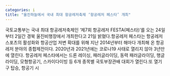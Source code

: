 ```yaml
---
categories: i
title: "울진하늘에서 국내 최대 항공레저축제 ‘항공레저 페스타’ 개최"
---
```

국토교통부는 국내 최대 항공레저축제인 ‘제7회 항공레저 FESTA(페스타)’를 오는 24일부터 2일간 경북 울진비행장에서 개최한다고 21일 밝혔다.항공레저 페스타는 항공레저스포츠의 활성화와 항공산업 저변 확대를 위해 지난 2014년부터 해마다 개최해 온 항공레저 분야의 종합제전이다. 2020년과 2021년에는 코로나19 사태로 열리지 않아 3년만에 열린다. 항공레저 페스타에서는 드론 레이싱, 패러글라이딩, 동력 패러글라이딩, 행글라이딩, 모형항공기, 스카이다이빙 등 6개 종목별 국토부장관배 대회가 열린다.또 열기구 탑승, 항공기 시